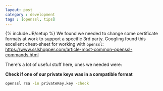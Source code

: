 ```yaml
---
layout: post
category : development
tags : [openssl, tips]
---
```

{% include JB/setup %}
We found we needed to change some certificate formats at work to support a specific 3rd party. Googling found this excellent cheat-sheet for working with `openssl`: 
https://www.sslshopper.com/article-most-common-openssl-commands.html

There's a lot of useful stuff here, ones we needed were:

**Check if one of our private keys was in a compatible format**

~~~bash
openssl rsa -in privateKey.key -check
~~~
